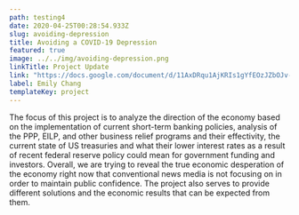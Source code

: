 ```yaml
---
path: testing4
date: 2020-04-25T00:28:54.933Z
slug: avoiding-depression
title: Avoiding a COVID-19 Depression
featured: true
image: ../../img/avoiding-depression.png
linkTitle: Project Update
link: "https://docs.google.com/document/d/11AxDRqu1AjKRIs1gYfEOzJZbOJv-bnnFZzi2W1leZg0/edit"
label: Emily Chang
templateKey: project
---
```

The focus of this project is to analyze the direction of the economy based on the implementation of current short-term banking policies, analysis of the PPP, EILP, and other business relief programs and their effectivity, the current state of US treasuries and what their lower interest rates as a result of recent federal reserve policy could mean for government funding and investors. Overall, we are trying to reveal the true economic desperation of the economy right now that conventional news media is not focusing on in order to maintain public confidence. The project also serves to provide different solutions and the economic results that can be expected from them.